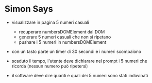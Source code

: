 # Simon Says

- visualizzare in pagina 5 numeri casuali
    - recuperare numbersDOMElement dal DOM
    - generare 5 numeri casuali che non si ripetano
    - pushare i 5 numeri in numbersDOMElement

- con un tasto parte un timer di 30 secondi e i numeri scompaiono

- scaduto il tempo, l'utente deve dichiarare nel prompt i 5 numeri che ricorda (nessun numero può ripetersi)

- il software deve dire quanti e quali dei 5 numeri sono stati indovinati
